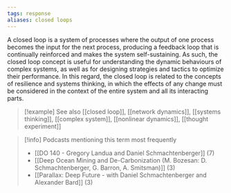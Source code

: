 ```yaml
---
tags: response
aliases: closed loops
---
```


A closed loop is a system of processes where the output of one process becomes the input for the next process, producing a feedback loop that is continually reinforced and makes the system self-sustaining. As such, the closed loop concept is useful for understanding the dynamic behaviours of complex systems, as well as for designing strategies and tactics to optimize their performance. In this regard, the closed loop is related to the concepts of resilience and systems thinking, in which the effects of any change must be considered in the context of the entire system and all its interacting parts.

> [!example] See also
> [[closed loop]], [[network dynamics]], [[systems thinking]], [[complex system]], [[nonlinear dynamics]], [[thought experiment]]

> [!info] Podcasts mentioning this term most frequently
> * [[DO 140  - Gregory Landua and Daniel Schmachtenberger]] (7)
> * [[Deep Ocean Mining and De-Carbonization (M. Bozesan: D. Schmachtenberger, G. Barron, A. Smitsman)]] (3)
> * [[Parallax: Deep Future - with Daniel Schmachtenberger and Alexander Bard]] (3)